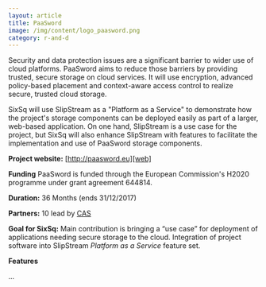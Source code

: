 ```yaml
---
layout: article
title: PaaSword 
image: /img/content/logo_paasword.png
category: r-and-d
---
```


Security and data protection issues are a significant barrier to wider
use of cloud platforms.  PaaSword aims to reduce those barriers by
providing trusted, secure storage on cloud services.  It will use
encryption, advanced policy-based placement and context-aware access
control to realize secure, trusted cloud storage. 

SixSq will use SlipStream as a "Platform as a Service" to demonstrate
how the project's storage components can be deployed easily as part of
a larger, web-based application.  On one hand, SlipStream is a use
case for the project, but SixSq will also enhance SlipStream with
features to facilitate the implementation and use of PaaSword storage
components. 

**Project website:** [http://paasword.eu][web]

**Funding** PaaSword is funded through the European Commission's H2020
  programme under grant agreement 644814.

**Duration:** 36 Months (ends 31/12/2017) 

**Partners:** 10 lead by [CAS][cas]

**Goal for SixSq:** Main contribution is bringing a “use case” for
  deployment of applications needing secure storage to the cloud.
  Integration of project software into SlipStream *Platform as a
  Service* feature set.

**Features** 

...

[web]: http://paasword.eu 
[cas]: http://www.cas.de/en/homepage.html
